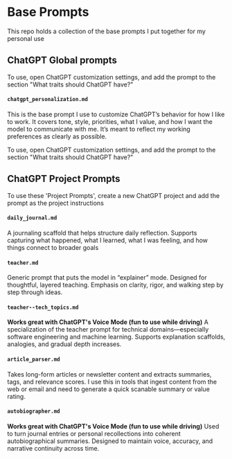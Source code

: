 # Base Prompts

This repo holds a collection of the base prompts I put together for my personal use

## ChatGPT Global prompts
To use, open ChatGPT customization settings, and add the prompt to the section "What traits should ChatGPT have?"

#### `chatgpt_personalization.md`
This is the base prompt I use to customize ChatGPT’s behavior for how I like to work. It covers tone, style, priorities, what I value, and how I want the model to communicate with me. It’s meant to reflect my working preferences as clearly as possible.

To use, open ChatGPT customization settings, and add the prompt to the section "What traits should ChatGPT have?"

## ChatGPT Project Prompts
To use these 'Project Prompts', create a new ChatGPT project and add the prompt as the project instructions

#### `daily_journal.md`
A journaling scaffold that helps structure daily reflection. Supports capturing what happened, what I learned, what I was feeling, and how things connect to broader goals

#### `teacher.md`
Generic prompt that puts the model in “explainer” mode. Designed for thoughtful, layered teaching. Emphasis on clarity, rigor, and walking step by step through ideas.

#### `teacher--tech_topics.md`
**Works great with ChatGPT's Voice Mode (fun to use while driving)**
A specialization of the teacher prompt for technical domains—especially software engineering and machine learning. Supports explanation scaffolds, analogies, and gradual depth increases.

#### `article_parser.md`
Takes long-form articles or newsletter content and extracts summaries, tags, and relevance scores. I use this in tools that ingest content from the web or email and need to generate a quick scanable summary or value rating.

#### `autobiographer.md`
**Works great with ChatGPT's Voice Mode (fun to use while driving)**
Used to turn journal entries or personal recollections into coherent autobiographical summaries. Designed to maintain voice, accuracy, and narrative continuity across time.


